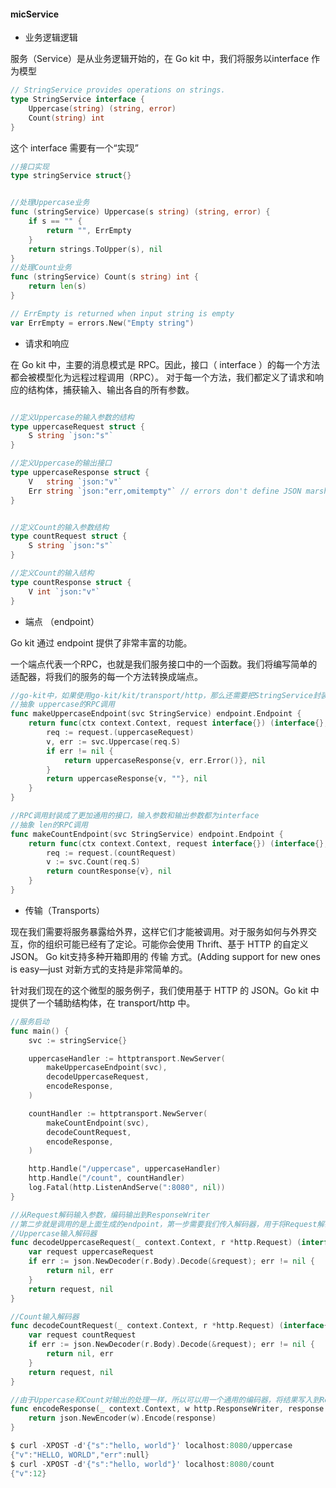 #### micService 
* 业务逻辑逻辑

服务（Service）是从业务逻辑开始的，在 Go kit 中，我们将服务以interface 作为模型

```go
// StringService provides operations on strings.
type StringService interface {
    Uppercase(string) (string, error)
    Count(string) int
}
```

这个 interface 需要有一个“实现”

```go
//接口实现
type stringService struct{}


//处理Uppercase业务
func (stringService) Uppercase(s string) (string, error) {
	if s == "" {
		return "", ErrEmpty
	}
	return strings.ToUpper(s), nil
}
//处理Count业务
func (stringService) Count(s string) int {
	return len(s)
}

// ErrEmpty is returned when input string is empty
var ErrEmpty = errors.New("Empty string")

```

* 请求和响应

在 Go kit 中，主要的消息模式是 RPC。因此，接口（ interface ）的每一个方法都会被模型化为远程过程调用（RPC）。
对于每一个方法，我们都定义了请求和响应的结构体，捕获输入、输出各自的所有参数。

```go

//定义Uppercase的输入参数的结构
type uppercaseRequest struct {
	S string `json:"s"`
}

//定义Uppercase的输出接口
type uppercaseResponse struct {
	V   string `json:"v"`
	Err string `json:"err,omitempty"` // errors don't define JSON marshaling
}


//定义Count的输入参数结构
type countRequest struct {
	S string `json:"s"`
}

//定义Count的输入结构
type countResponse struct {
	V int `json:"v"`
}

```

* 端点 （endpoint）

Go kit 通过 endpoint 提供了非常丰富的功能。

一个端点代表一个RPC，也就是我们服务接口中的一个函数。我们将编写简单的适配器，将我们的服务的每一个方法转换成端点。

```go
//go-kit中，如果使用go-kit/kit/transport/http，那么还需要把StringService封装为endpoint来供调用。
//抽象 uppercase的RPC调用
func makeUppercaseEndpoint(svc StringService) endpoint.Endpoint {
	return func(ctx context.Context, request interface{}) (interface{}, error) {
		req := request.(uppercaseRequest)
		v, err := svc.Uppercase(req.S)
		if err != nil {
			return uppercaseResponse{v, err.Error()}, nil
		}
		return uppercaseResponse{v, ""}, nil
	}
}

//RPC调用封装成了更加通用的接口，输入参数和输出参数都为interface
//抽象 len的RPC调用
func makeCountEndpoint(svc StringService) endpoint.Endpoint {
	return func(ctx context.Context, request interface{}) (interface{}, error) {
		req := request.(countRequest)
		v := svc.Count(req.S)
		return countResponse{v}, nil
	}
}

```

* 传输（Transports）

现在我们需要将服务暴露给外界，这样它们才能被调用。对于服务如何与外界交互，你的组织可能已经有了定论。可能你会使用 Thrift、基于 HTTP 的自定义 JSON。
Go kit支持多种开箱即用的 传输 方式。(Adding support for new ones is easy—just 对新方式的支持是非常简单的。

针对我们现在的这个微型的服务例子，我们使用基于 HTTP 的 JSON。Go kit 中提供了一个辅助结构体，在 transport/http 中。

```go
//服务启动
func main() {
	svc := stringService{}

	uppercaseHandler := httptransport.NewServer(
		makeUppercaseEndpoint(svc),
		decodeUppercaseRequest,
		encodeResponse,
	)

	countHandler := httptransport.NewServer(
		makeCountEndpoint(svc),
		decodeCountRequest,
		encodeResponse,
	)

	http.Handle("/uppercase", uppercaseHandler)
	http.Handle("/count", countHandler)
	log.Fatal(http.ListenAndServe(":8080", nil))
}

//从Request解码输入参数，编码输出到ResponseWriter
//第二步就是调用的是上面生成的endpoint，第一步需要我们传入解码器，用于将Request解码为输入参数，第三部需要我们传入编码器，输出到ResponseWriter。
//Uppercase输入解码器
func decodeUppercaseRequest(_ context.Context, r *http.Request) (interface{}, error) {
	var request uppercaseRequest
	if err := json.NewDecoder(r.Body).Decode(&request); err != nil {
		return nil, err
	}
	return request, nil
}

//Count输入解码器
func decodeCountRequest(_ context.Context, r *http.Request) (interface{}, error) {
	var request countRequest
	if err := json.NewDecoder(r.Body).Decode(&request); err != nil {
		return nil, err
	}
	return request, nil
}

//由于Uppercase和Count对输出的处理一样，所以可以用一个通用的编码器，将结果写入到ResponseWriter
func encodeResponse(_ context.Context, w http.ResponseWriter, response interface{}) error {
	return json.NewEncoder(w).Encode(response)
}

```

```go
$ curl -XPOST -d'{"s":"hello, world"}' localhost:8080/uppercase
{"v":"HELLO, WORLD","err":null}
$ curl -XPOST -d'{"s":"hello, world"}' localhost:8080/count
{"v":12}
```